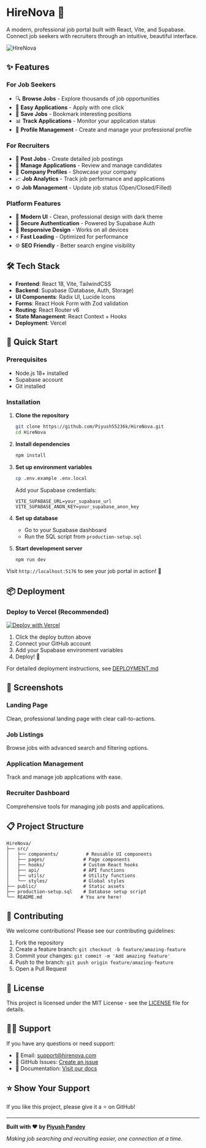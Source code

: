 # HireNova 🚀

A modern, professional job portal built with React, Vite, and Supabase. Connect job seekers with recruiters through an intuitive, beautiful interface.

![HireNova](https://images.unsplash.com/photo-1486312338219-ce68d2c6f44d?w=1200&h=400&fit=crop&auto=format)

## ✨ Features

### For Job Seekers
- 🔍 **Browse Jobs** - Explore thousands of job opportunities
- 📝 **Easy Applications** - Apply with one click
- 💾 **Save Jobs** - Bookmark interesting positions
- 📊 **Track Applications** - Monitor your application status
- 👤 **Profile Management** - Create and manage your professional profile

### For Recruiters  
- 📢 **Post Jobs** - Create detailed job postings
- 👥 **Manage Applications** - Review and manage candidates
- 🏢 **Company Profiles** - Showcase your company
- 📈 **Job Analytics** - Track job performance and applications
- ⚙️ **Job Management** - Update job status (Open/Closed/Filled)

### Platform Features
- 🎨 **Modern UI** - Clean, professional design with dark theme
- 🔐 **Secure Authentication** - Powered by Supabase Auth
- 📱 **Responsive Design** - Works on all devices
- ⚡ **Fast Loading** - Optimized for performance
- 🌐 **SEO Friendly** - Better search engine visibility

## 🛠️ Tech Stack

- **Frontend**: React 18, Vite, TailwindCSS
- **Backend**: Supabase (Database, Auth, Storage)
- **UI Components**: Radix UI, Lucide Icons
- **Forms**: React Hook Form with Zod validation
- **Routing**: React Router v6
- **State Management**: React Context + Hooks
- **Deployment**: Vercel

## 🚀 Quick Start

### Prerequisites
- Node.js 18+ installed
- Supabase account
- Git installed

### Installation
1. **Clone the repository**
   ```bash
   git clone https://github.com/Piyush55236k/HireNova.git
   cd HireNova
   ```

2. **Install dependencies**
   ```bash
   npm install
   ```

3. **Set up environment variables**
   ```bash
   cp .env.example .env.local
   ```
   Add your Supabase credentials:
   ```env
   VITE_SUPABASE_URL=your_supabase_url
   VITE_SUPABASE_ANON_KEY=your_supabase_anon_key
   ```

4. **Set up database**
   - Go to your Supabase dashboard
   - Run the SQL script from `production-setup.sql`

5. **Start development server**
   ```bash
   npm run dev
   ```

Visit `http://localhost:5176` to see your job portal in action! 🎉

## 📦 Deployment

### Deploy to Vercel (Recommended)

[![Deploy with Vercel](https://vercel.com/button)](https://vercel.com/new/clone?repository-url=https%3A%2F%2Fgithub.com%2FPiyush55236k%2FHireNova&env=VITE_SUPABASE_URL,VITE_SUPABASE_ANON_KEY)

1. Click the deploy button above
2. Connect your GitHub account
3. Add your Supabase environment variables
4. Deploy! 🚀

For detailed deployment instructions, see [DEPLOYMENT.md](DEPLOYMENT.md)

## 🎨 Screenshots

### Landing Page
Clean, professional landing page with clear call-to-actions.

### Job Listings
Browse jobs with advanced search and filtering options.

### Application Management
Track and manage job applications with ease.

### Recruiter Dashboard
Comprehensive tools for managing job posts and applications.

## 📋 Project Structure

```
HireNova/
├── src/
│   ├── components/          # Reusable UI components
│   ├── pages/              # Page components
│   ├── hooks/              # Custom React hooks
│   ├── api/                # API functions
│   ├── utils/              # Utility functions
│   └── styles/             # Global styles
├── public/                 # Static assets
├── production-setup.sql    # Database setup script
└── README.md              # You are here!
```

## 🤝 Contributing

We welcome contributions! Please see our contributing guidelines:

1. Fork the repository
2. Create a feature branch: `git checkout -b feature/amazing-feature`
3. Commit your changes: `git commit -m 'Add amazing feature'`
4. Push to the branch: `git push origin feature/amazing-feature`
5. Open a Pull Request

## 📄 License

This project is licensed under the MIT License - see the [LICENSE](LICENSE) file for details.

## 🙋‍♂️ Support

If you have any questions or need support:

- 📧 Email: support@hirenova.com
- 💬 GitHub Issues: [Create an issue](https://github.com/Piyush55236k/HireNova/issues)
- 📖 Documentation: [Visit our docs](https://hirenova.vercel.app/docs)

## ⭐ Show Your Support

If you like this project, please give it a ⭐ on GitHub!

---

**Built with ❤️ by [Piyush Pandey](https://github.com/Piyush55236k)**

*Making job searching and recruiting easier, one connection at a time.*
